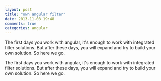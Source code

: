 ```yaml
---
layout: post
title: "own angular filter"
date: 2013-11-08 19:48
comments: true
categories: angular
---
```


The first days you work with angular, it's enough to work with integrated filter solutions. But after these days, you will expand and try to build your own solution. So here we go. 

<!-- more -->

The first days you work with angular, it's enough to work with integrated filter solutions. But after these days, you will expand and try to build your own solution. So here we go. 

